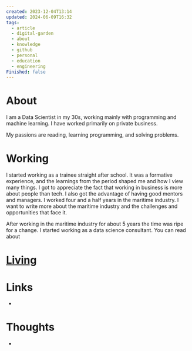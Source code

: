 ```yaml
---
created: 2023-12-04T13:14
updated: 2024-06-09T16:32
tags:
  - article
  - digital-garden
  - about
  - knowledge
  - github
  - personal
  - education
  - engineering
Finished: false
---
```

# About
I am a Data Scientist in my 30s, working mainly with programming and machine learning. I have worked primarily on private business. 

My passions are reading, learning programming, and solving problems. 



# Working
I started working as a trainee straight after school. It was a formative experience, and the learnings from the period shaped me and how I view many things. I got to appreciate the fact that working in business is more about people than tech. I also got the advantage of having good mentors and managers. I worked four and a half years in the maritime industry. I want to write more about the maritime industry and the challenges and opportunities that face it. 

After working in the maritime industry for about 5 years the time was ripe for a change. I started working as a data science consultant. You can read about 

# [Living](../Living/Living.md)


# Links
- 

# Thoughts 
- 


